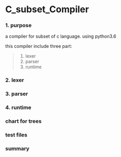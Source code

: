 # C_subset_Compiler
### 1. purpose
a compiler for subset of c language. using python3.6

this compiler include three part:
> 1. lexer
> 2. parser
> 3. runtime

### 2. lexer

### 3. parser

### 4. runtime

### chart for trees

### test files

### summary